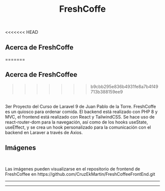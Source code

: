 <h1 align="center">FreshCoffe</h1>


<br/>

<<<<<<< HEAD
## Acerca de FreshCoffe
=======
## Acerca de FreshCoffee
>>>>>>> b9cbb295e836b4931fe8a7b4f49713b388159ee9
<br/>
3er Proyecto del Curso de Laravel 9 de Juan Pablo de la Torre. FreshCoffe es un quiosco para ordenar comida. El backend está realizado con PHP 8 y MVC, el frontend está realizado con React y TailwindCSS. Se hace uso de react-router-dom para la navegación, así como de los hooks useState, useEffect, y se crea un hook personalizado para la comunicación con el backend en Laraver a través de Axios.
<br/>

## Imágenes
<br/>


<p>Las imágenes pueden visualizarse en el repositorio de frontend de FreshCoffee en https://github.com/CruzEkMartin/FreshCoffeeFrontEnd.git</p>

<hr/>


<hr/>
